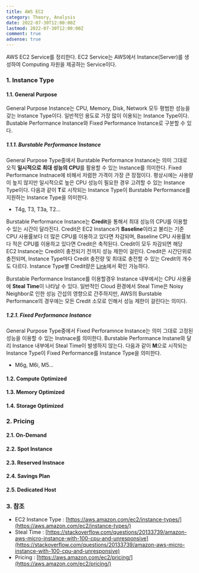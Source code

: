 ```yaml
---
title: AWS EC2
category: Theory, Analysis
date: 2022-07-30T12:00:00Z
lastmod: 2022-07-30T12:00:00Z
comment: true
adsense: true
---
```


AWS EC2 Service를 정리한다. EC2 Service는 AWS에서 Instance(Server)를 생성하여 Computing 자원을 제공하는 Service이다.

### 1. Instance Type

#### 1.1. General Purpose

General Purpose Instance는 CPU, Memory, Disk, Network 모두 평범한 성능을 갖는 Instance Type이다. 일반적인 용도로 가장 많이 이용되는 Instance Type이다. Bustable Performance Instance와 Fixed Performance Instance로 구분할 수 있다.

##### 1.1.1. Burstable Performance Instance

General Purpose Type중에서 Burstable Performance Instance는 의미 그대로 오직 **일시적으로 최대 성능의 CPU**를 활용할 수 있는 Instance를 의미한다. Fixed Performance Instnace에 비해서 저렴한 가격이 가장 큰 장점이다. 평상시에는 사용량이 높지 않지만 일시적으로 높은 CPU 성능이 필요한 경우 고려할 수 있는 Instance Type이다. 다음과 같이 **T**로 시작되는 Instance Type이 Burstable Performance를 지원하는 Instance Type을 의미한다.

* T4g, T3, T3a, T2...

Burstable Performance Instance는 **Credit**을 통해서 최대 성능의 CPU를 이용할 수 있는 시간이 달라진다. Credit은 EC2 Instance가 **Baseline**이라고 불리는 기준 CPU 사용률보다 더 많은 CPU를 이용하고 있다면 차감되며, Baseline CPU 사용률보다 적은 CPU를 이용하고 있다면 Credit은 축적된다. Credit이 모두 차감되면 해당 EC2 Instance는 Credit이 충전되기 전까지 성능 제한이 걸린다. Credit은 시간단위로 충전되며, Instance Type마다 Credit 충전량 및 최대로 충전할 수 있는 Credit의 개수도 다르다. Instance Type별 Credit량은 [Link](https://docs.aws.amazon.com/AWSEC2/latest/UserGuide/burstable-credits-baseline-concepts.html#earning-CPU-credits)에서 확인 가능하다.

Burstable Performance Instance를 이용할경우 Instance 내부에서는 CPU 사용율에 **Steal Time**이 나타날 수 있다. 일반적인 Cloud 환경에서 Steal Time은 Noisy Neighbor로 인한 성능 간섭의 영향으로 간주하지만, AWS의 Burstable Performance의 경우에는 모든 Credit 소모로 인해서 성능 제한이 걸린다는 의미다.

##### 1.2.1. Fixed Performance Instance

General Purpose Type중에서 Fixed Perforamnce Instance는 의미 그대로 고정된 성능을 이용할 수 있는 Instnace를 의미한다. Burstable Performance Instane와 달리 Instance 내부에서 Steal Time이 발생하지 않는다. 다음과 같이 **M**으로 시작되는 Instance Type이 Fixed Performance를 Instance Type을 의미한다.

* M6g, M6i, M5...

#### 1.2. Compute Optimized

#### 1.3. Memory Optimized

#### 1.4. Storage Optimized

### 2. Pricing

#### 2.1. On-Demand

#### 2.2. Spot Instance

#### 2.3. Reserved Instnace

#### 2.4. Savings Plan

#### 2.5. Dedicated Host

### 3. 참조

* EC2 Instance Type : [https://aws.amazon.com/ec2/instance-types/](https://aws.amazon.com/ec2/instance-types/)
* Steal Time : [https://stackoverflow.com/questions/20133739/amazon-aws-micro-instance-with-100-cpu-and-unresponsive](https://stackoverflow.com/questions/20133739/amazon-aws-micro-instance-with-100-cpu-and-unresponsive)
* Pricing : [https://aws.amazon.com/ec2/pricing/](https://aws.amazon.com/ec2/pricing/)